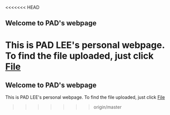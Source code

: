 <<<<<<< HEAD

## Welcome to PAD's webpage
This is PAD LEE's personal webpage. To find the file uploaded, just click [File](https://github.com/lizhihao1212/lizhihao1212.github.io)
=======
## Welcome to PAD's webpage
This is PAD LEE's personal webpage. To find the file uploaded, just click [File](https://github.com/lizhihao1212/lizhihao1212.github.io)

>>>>>>> origin/master
